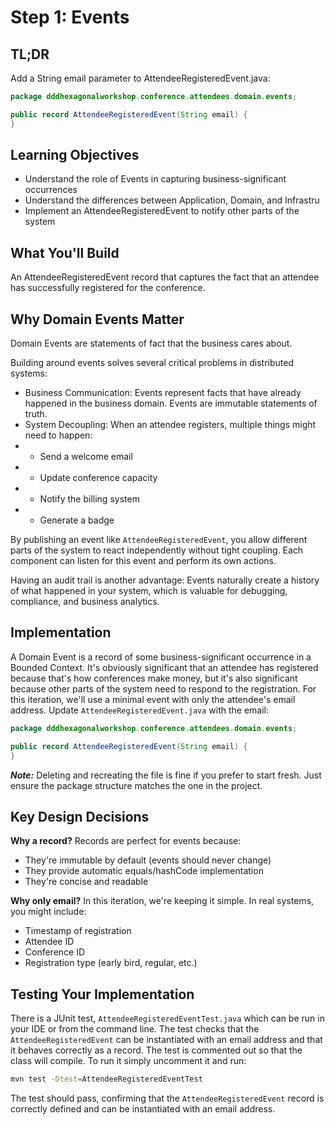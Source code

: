 # Step 1: Events

## TL;DR

Add a String email parameter to AttendeeRegisteredEvent.java:

```java
package dddhexagonalworkshop.conference.attendees.domain.events;

public record AttendeeRegisteredEvent(String email) {
}
```

## Learning Objectives

- Understand the role of Events in capturing business-significant occurrences
- Understand the differences between Application, Domain, and Infrastru
- Implement an AttendeeRegisteredEvent to notify other parts of the system

## What You'll Build

An AttendeeRegisteredEvent record that captures the fact that an attendee has successfully registered for the conference.

## Why Domain Events Matter

Domain Events are statements of fact that the business cares about.

Building around events solves several critical problems in distributed systems:
- Business Communication: Events represent facts that have already happened in the business domain. Events are immutable statements of truth.
- System Decoupling: When an attendee registers, multiple things might need to happen:
- - Send a welcome email
- - Update conference capacity
- - Notify the billing system
- - Generate a badge

By publishing an event like `AttendeeRegisteredEvent`, you allow different parts of the system to react independently without tight coupling. Each component can listen for this event and perform its own actions.

Having an audit trail is another advantage: Events naturally create a history of what happened in your system, which is valuable for debugging, compliance, and business analytics.

## Implementation

A Domain Event is a record of some business-significant occurrence in a Bounded Context. It's obviously significant that an attendee has registered because that's how conferences make money, but it's also significant because other parts of the system need to respond to the registration.
For this iteration, we'll use a minimal event with only the attendee's email address. Update  `AttendeeRegisteredEvent.java` with the email:

```java
package dddhexagonalworkshop.conference.attendees.domain.events;

public record AttendeeRegisteredEvent(String email) {
}
```

***Note:*** Deleting and recreating the file is fine if you prefer to start fresh. Just ensure the package structure matches the one in the project.

## Key Design Decisions

**Why a record?** Records are perfect for events because:
- They're immutable by default (events should never change)
- They provide automatic equals/hashCode implementation
- They're concise and readable

**Why only email?** In this iteration, we're keeping it simple. In real systems, you might include:
- Timestamp of registration
- Attendee ID
- Conference ID
- Registration type (early bird, regular, etc.)

## Testing Your Implementation

There is a JUnit test, `AttendeeRegisteredEventTest.java` which can be run in your IDE or from the command line. The test checks that the `AttendeeRegisteredEvent` can be instantiated with an email address and that it behaves correctly as a record.  The test is commented out so that the class will compile.  To run it simply uncomment it and run:

```bash
mvn test -Dtest=AttendeeRegisteredEventTest
```

The test should pass, confirming that the `AttendeeRegisteredEvent` record is correctly defined and can be instantiated with an email address.

